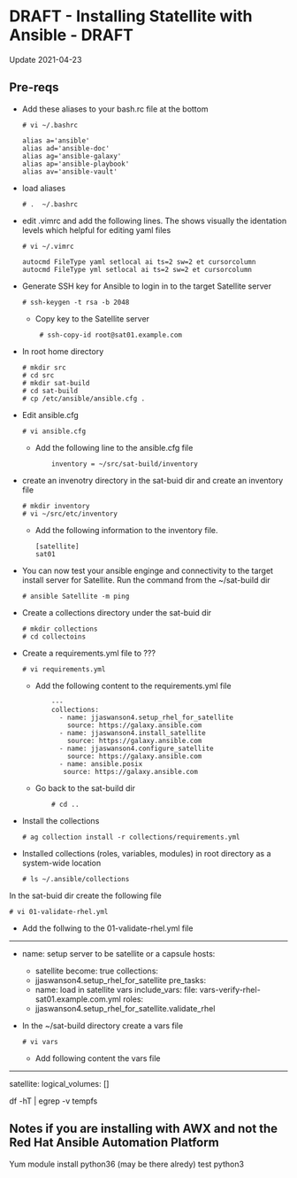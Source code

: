 # DRAFT - Installing Statellite with Ansible - DRAFT

Update 2021-04-23

## Pre-reqs

- Add these aliases to your bash.rc file at the bottom
            
      # vi ~/.bashrc
      
      alias a='ansible'
      alias ad='ansible-doc'
      alias ag='ansible-galaxy'
      alias ap='ansible-playbook'
      alias av='ansible-vault'

- load aliases
      
      # .  ~/.bashrc

- edit .vimrc and add the following lines.  The shows visually the identation levels which helpful for editing yaml files

      # vi ~/.vimrc

      autocmd FileType yaml setlocal ai ts=2 sw=2 et cursorcolumn
      autocmd FileType yml setlocal ai ts=2 sw=2 et cursorcolumn


- Generate SSH key for Ansible to login in to the target Satellite server

      # ssh-keygen -t rsa -b 2048
 
   - Copy key to the Satellite server

          # ssh-copy-id root@sat01.example.com
          
- In root home directory

      # mkdir src
      # cd src
      # mkdir sat-build
      # cd sat-build
      # cp /etc/ansible/ansible.cfg .
      
- Edit ansible.cfg

      # vi ansible.cfg
     
  - Add the following line to the ansible.cfg file

            inventory = ~/src/sat-build/inventory
  
- create an invenotry directory in the sat-buid dir and create an inventory file
  
      # mkdir inventory
      # vi ~/src/etc/inventory

  - Add the following information to the inventory file. 

        [satellite]
        sat01

- You can now test your ansible enginge and connectivity to the target install server for Satellite. Run the command from the ~/sat-build dir

      # ansible Satellite -m ping

- Create a collections directory under the sat-buid dir

      # mkdir collections 
      # cd collectoins

- Create a requirements.yml file to ???

      # vi requirements.yml
      
  - Add the following content to the requirements.yml file

            ---
            collections:
              - name: jjaswanson4.setup_rhel_for_satellite
                source: https://galaxy.ansible.com
              - name: jjaswanson4.install_satellite
                source: https://galaxy.ansible.com
              - name: jjaswanson4.configure_satellite
                source: https://galaxy.ansible.com
              - name: ansible.posix
               source: https://galaxy.ansible.com
   
  - Go back to the sat-build dir
  
            # cd ..
  
- Install the collections

      # ag collection install -r collections/requirements.yml 
      
- Installed collections (roles, variables, modules) in root directory as a system-wide location

      # ls ~/.ansible/collections

In the sat-buid dir create the following file 

    # vi 01-validate-rhel.yml
    
    
  - Add the follwing to the 01-validate-rhel.yml file

---

- name: setup server to be satellite or a capsule
  hosts:
    - satellite
  become: true
  collections:
    - jjaswanson4.setup_rhel_for_satellite
  pre_tasks:
    - name: load in satellite vars
      include_vars:
        file: vars-verify-rhel-sat01.example.com.yml
  roles:
    - jjaswanson4.setup_rhel_for_satellite.validate_rhel


- In the ~/sat-build directory create a vars file
      
      # vi vars
      
  - Add following content the vars file
---
satellite:
  logical_volumes: []
  
  
  
  
  
  df -hT | egrep -v tempfs
  
  
 ## Notes if you are installing with AWX and not the Red Hat Ansible Automation Platform
 
  Yum module install python36 (may be there alredy)
test python3

